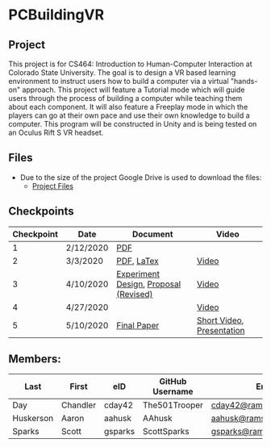 # PCBuildingVR

## Project
This project is for CS464: Introduction to Human-Computer Interaction at Colorado State University.
The goal is to design a VR based learning environment to instruct users how to build a computer via a virtual "hands-on" approach. This project will feature a Tutorial mode which will guide users through the process of building a computer while teaching them about each component. It will also feature a Freeplay mode in which the players can go at their own pace and use their own knowledge to build a computer.
This program will be constructed in Unity and is being tested on an Oculus Rift S VR headset.


## Files
* Due to the size of the project Google Drive is used to download the files:
    * [Project Files](https://drive.google.com/drive/folders/1b2YdYtFaN5gSibF1cesQRpXaz-8Bhzs9?usp=sharing)


## Checkpoints
| Checkpoint | Date | Document | Video |
| ---------- | ---- | ---------- | ----- |
| 1 | 2/12/2020 | [PDF](Documents/ProjectProposal.pdf) | |
| 2 | 3/3/2020 | [PDF](Documents/Checkpoint2.pdf), [LaTex](Documents/Checkpoint2LaTex.zip) | [Video]() |
| 3 | 4/10/2020 | [Experiment Design](Documents/ExperimentalDesign.pdf), [Proposal (Revised)](Documents/RevisedProjectProposal.pdf) | [Video](https://youtu.be/wBYwpUX8VgU) |
| 4 | 4/27/2020 | | [Video](https://youtu.be/iwn0IQIOS3k) |
| 5 | 5/10/2020 | [Final Paper](Documents/FinalPaper.pdf) | [Short Video](https://youtu.be/sqKPwJY3ZP0), [Presentation](https://youtu.be/RB3MYw9Rw2w) |


## Members:
| Last | First | eID | GitHub Username | Email |
|------|-------|-----|-----------------|-------|
| Day | Chandler | cday42 | The501Trooper | cday42@rams.colostate.edu |
| Huskerson | Aaron | aahusk | AAhusk | aahusk@rams.colostate.edu |
| Sparks | Scott | gsparks | ScottSparks | gsparks@rams.colostate.edu |
